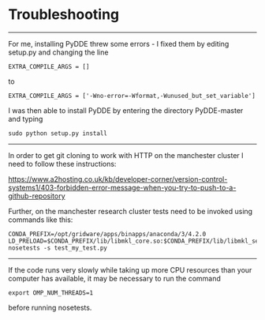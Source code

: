 # Troubleshooting

---
For me, installing PyDDE threw some errors - I fixed them by editing setup.py and changing the line 

`EXTRA_COMPILE_ARGS = []`

to

`EXTRA_COMPILE_ARGS = ['-Wno-error=-Wformat,-Wunused_but_set_variable']`

I was then able to install PyDDE by entering the directory PyDDE-master and typing

`sudo python setup.py install`

---
In order to get git cloning to work with HTTP on the manchester cluster I need to follow these instructions:

https://www.a2hosting.co.uk/kb/developer-corner/version-control-systems1/403-forbidden-error-message-when-you-try-to-push-to-a-github-repository

Further, on the manchester research cluster tests need to be invoked using commands like this:

~~~
CONDA_PREFIX=/opt/gridware/apps/binapps/anaconda/3/4.2.0
LD_PRELOAD=$CONDA_PREFIX/lib/libmkl_core.so:$CONDA_PREFIX/lib/libmkl_sequential.so nosetests -s test_my_test.py
~~~

---
If the code runs very slowly while taking up more CPU resources than your computer has available, it may be necessary to run the command

`export OMP_NUM_THREADS=1`

before running nosetests.
